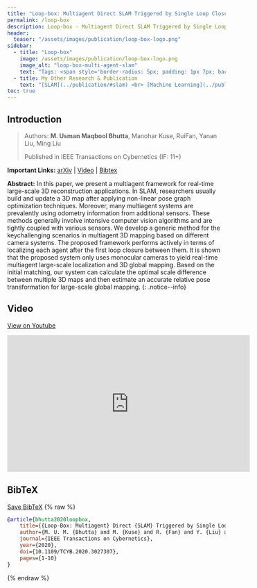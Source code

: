 ```yaml
---
title: "Loop-box: Multiagent Direct SLAM Triggered by Single Loop Closure for Large Scale Mapping"
permalink: /loop-box
description: Loop-box - Multiagent Direct SLAM Triggered by Single Loop Closure for Large Scale Mapping by M. Usman Maqbool Bhutta, Manohar Kuse, RuiFan, Yanan Liu and Ming Liu.
header:
  teaser: "/assets/images/publication/loop-box-logo.png"
sidebar:
  - title: "Loop-box"
    image: /assets/images/publication/loop-box-logo.png
    image_alt: "loop-box-multi-agent-slam"
    text: "Tags: <span style='border-radius: 5px; padding: 1px 7px; background-color:aliceblue; color: midnightblue;' rel='tag'>mutliagent SLAM</span> <span style='border-radius: 5px; padding: 1px 7px; background-color:aliceblue; color: midnightblue;' rel='tag'>3D Mapping</span>" 
  - title: My Other Research & Publication
    text: "[SLAM](../publication/#slam) <br> [Machine Learning](../publication/#machine-learning) <br> [Automonous Driving](../publication/#automonous-driving)"  
toc: true
---
```


## Introduction

> Authors: **M. Usman Maqbool Bhutta**, Manohar Kuse, RuiFan, Yanan Liu, Ming Liu
> 
> Published in IEEE Transactions on Cybernetics (IF: 11+)

**Important Links:** [arXiv](https://arxiv.org/abs/2009.13851) \| [Video](#video) \|  [Bibtex](#bibtex)

**Abstract:**  In this paper, we present a multiagent framework for real-time large-scale 3D reconstruction applications. In SLAM, researchers usually build and update a 3D map after applying non-linear pose graph optimization techniques. Moreover, many multiagent systems are prevalently using odometry information from additional sensors. These methods generally involve intensive computer vision algorithms and are tightly coupled with various sensors. We develop a generic method for the keychallenging scenarios in multiagent 3D mapping based on different camera systems. The proposed framework performs actively in terms of localizing each agent after the first loop closure between them. It is shown that the proposed system only uses monocular cameras to yield real-time multiagent large-scale localization and 3D global mapping. Based on the initial matching, our system can calculate the optimal scale difference between multiple 3D maps and then estimate an accurate relative pose transformation for large-scale global mapping.
{: .notice--info}

## Video 
[View on Youtube](https://youtu.be/AatjVz5ysV8)
<iframe width="560" height="315" src="https://www.youtube.com/embed/AatjVz5ysV8 " frameborder="0" allow="autoplay; encrypted-media" allowfullscreen></iframe>


## BibTeX
[Save BibTeX](/assets/bibtex/loop-box.bib)
{% raw %}
```bib
@article{bhutta2020loopbox,
	title={{Loop-Box: Multiagent} Direct {SLAM} Triggered by Single Loop Closure for Large-Scale Mapping}, 
	author={M. U. M. {Bhutta} and M. {Kuse} and R. {Fan} and Y. {Liu} and M. {Liu}},
	journal={IEEE Transactions on Cybernetics},
	year={2020},
	doi={10.1109/TCYB.2020.3027307},
	pages={1-10}
}
```
{% endraw %}